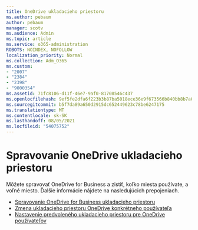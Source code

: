 ```yaml
---
title: OneDrive ukladacieho priestoru
ms.author: pebaum
author: pebaum
manager: scotv
ms.audience: Admin
ms.topic: article
ms.service: o365-administration
ROBOTS: NOINDEX, NOFOLLOW
localization_priority: Normal
ms.collection: Adm_O365
ms.custom:
- "2007"
- "2384"
- "2398"
- "9000354"
ms.assetid: 71fc8106-d11f-46e7-9af0-81708546c437
ms.openlocfilehash: 9ef5fe2dfa6f223b3b87ba5018ece36e9f673566b840bb8b7a0ed700f7bc94a5
ms.sourcegitcommit: b5f7da89a650d2915dc652449623c78be6247175
ms.translationtype: MT
ms.contentlocale: sk-SK
ms.lasthandoff: 08/05/2021
ms.locfileid: "54075752"
---
```

# <a name="manage-your-onedrive-storage"></a>Spravovanie OneDrive ukladacieho priestoru

Môžete spravovať OneDrive for Business a zistiť, koľko miesta používate, a voľné miesto.  Ďalšie informácie nájdete na nasledujúcich prepojeniach.

- [Spravovanie OneDrive for Business ukladacieho priestoru](https://support.microsoft.com/office/31519161-059c-4764-b6f8-f5cd29f7fe68)
- [Zmena ukladacieho priestoru OneDrive konkrétneho používateľa](https://docs.microsoft.com/onedrive/change-user-storage)
- [Nastavenie predvoleného ukladacieho priestoru pre OneDrive používateľov](https://docs.microsoft.com/onedrive/set-default-storage-space)